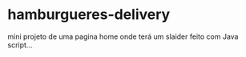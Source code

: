 # hamburgueres-delivery

mini projeto de uma pagina home
onde terá um slaider feito com Java script...
